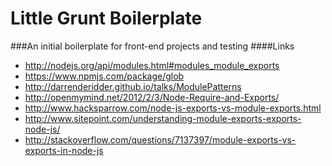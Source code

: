 Little Grunt Boilerplate
========================

###An initial boilerplate for front-end projects and testing
####Links
  - http://nodejs.org/api/modules.html#modules_module_exports
  - https://www.npmjs.com/package/glob
  - http://darrenderidder.github.io/talks/ModulePatterns
  - http://openmymind.net/2012/2/3/Node-Require-and-Exports/
  - http://www.hacksparrow.com/node-js-exports-vs-module-exports.html
  - http://www.sitepoint.com/understanding-module-exports-exports-node-js/
  - http://stackoverflow.com/questions/7137397/module-exports-vs-exports-in-node-js
